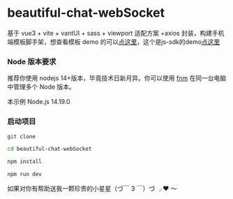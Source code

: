# beautiful-chat-webSocket

基于 vue3 + vite + vantUI + sass + viewport 适配方案 +axios 封装，构建手机端模板脚手架，想查看模板 demo 的可以[点这里](https://janaeiw.github.io/beautiful-chat-webSocket/)，这个是js-sdk的demo[点这里](https://janaeiw.github.io/beautiful-chat-webSocket/demo/index.html)

### Node 版本要求

推荐你使用 nodejs 14+版本，毕竟技术日新月异。你可以使用 [fnm](https://github.com/Schniz/fnm?tab=readme-ov-file) 在同一台电脑中管理多个 Node 版本。

本示例 Node.js 14.19.0

### 启动项目

```bash
git clone

cd beautiful-chat-webSocket

npm install

npm run dev
```

如果对你有帮助送我一颗珍贵的小星星（づ￣ 3 ￣）づ ╭❤ ～
